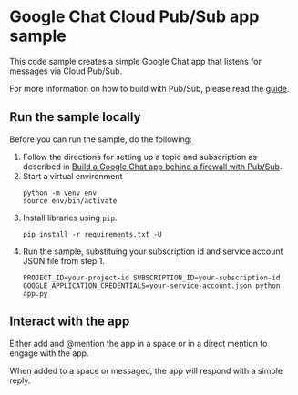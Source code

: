 # Google Chat Cloud Pub/Sub app sample

This code sample creates a simple Google Chat app that listens for
messages via Cloud Pub/Sub.

For more information on how to build with Pub/Sub, please read the
[guide](https://developers.google.com/workspace/chat/quickstart/pub-sub).

## Run the sample locally

Before you can run the sample, do the following:

  1. Follow the directions for setting up a topic and subscription as
     described in
     [Build a Google Chat app behind a firewall with Pub/Sub](https://developers.google.com/chat/api/guides/firewall/pub-sub).
  1. Start a virtual environment
     ```
     python -m venv env
     source env/bin/activate
     ```
  1. Install libraries using `pip`.
     ```
     pip install -r requirements.txt -U
     ```
  1. Run the sample, substituing your subscription id and service account JSON file from step 1.
     ```
     PROJECT_ID=your-project-id SUBSCRIPTION_ID=your-subscription-id GOOGLE_APPLICATION_CREDENTIALS=your-service-account.json python app.py
     ```

## Interact with the app

Either add and @mention the app in a space or in a direct mention to engage with the app.

When added to a space or messaged, the app will respond with a simple reply.
